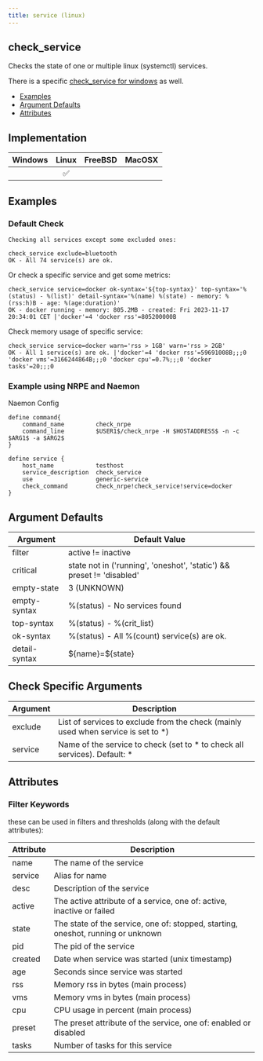 ```yaml
---
title: service (linux)
---
```


## check_service

Checks the state of one or multiple linux (systemctl) services.

There is a specific [check_service for windows](check_service_windows) as well.

- [Examples](#examples)
- [Argument Defaults](#argument-defaults)
- [Attributes](#attributes)

## Implementation

| Windows | Linux              | FreeBSD | MacOSX |
|:-------:|:------------------:|:-------:|:------:|
|         | :white_check_mark: |         |        |

## Examples

### Default Check

    Checking all services except some excluded ones:

    check_service exclude=bluetooth
    OK - All 74 service(s) are ok.

Or check a specific service and get some metrics:

    check_service service=docker ok-syntax='${top-syntax}' top-syntax='%(status) - %(list)' detail-syntax='%(name) %(state) - memory: %(rss:h)B - age: %(age:duration)'
    OK - docker running - memory: 805.2MB - created: Fri 2023-11-17 20:34:01 CET |'docker'=4 'docker rss'=805200000B

Check memory usage of specific service:

    check_service service=docker warn='rss > 1GB' warn='rss > 2GB'
    OK - All 1 service(s) are ok. |'docker'=4 'docker rss'=59691008B;;;0 'docker vms'=3166244864B;;;0 'docker cpu'=0.7%;;;0 'docker tasks'=20;;;0

### Example using NRPE and Naemon

Naemon Config

    define command{
        command_name         check_nrpe
        command_line         $USER1$/check_nrpe -H $HOSTADDRESS$ -n -c $ARG1$ -a $ARG2$
    }

    define service {
        host_name            testhost
        service_description  check_service
        use                  generic-service
        check_command        check_nrpe!check_service!service=docker
    }

## Argument Defaults

| Argument      | Default Value                                                         |
| ------------- | --------------------------------------------------------------------- |
| filter        | active != inactive                                                    |
| critical      | state not in ('running', 'oneshot', 'static') && preset != 'disabled' |
| empty-state   | 3 (UNKNOWN)                                                           |
| empty-syntax  | %(status) - No services found                                         |
| top-syntax    | %(status) - %(crit_list)                                              |
| ok-syntax     | %(status) - All %(count) service(s) are ok.                           |
| detail-syntax | \${name}=\${state}                                                    |

## Check Specific Arguments

| Argument | Description                                                                        |
| -------- | ---------------------------------------------------------------------------------- |
| exclude  | List of services to exclude from the check (mainly used when service is set to \*) |
| service  | Name of the service to check (set to \* to check all services). Default: \*        |

## Attributes

### Filter Keywords

these can be used in filters and thresholds (along with the default attributes):

| Attribute | Description                                                                      |
| --------- | -------------------------------------------------------------------------------- |
| name      | The name of the service                                                          |
| service   | Alias for name                                                                   |
| desc      | Description of the service                                                       |
| active    | The active attribute of a service, one of: active, inactive or failed            |
| state     | The state of the service, one of: stopped, starting, oneshot, running or unknown |
| pid       | The pid of the service                                                           |
| created   | Date when service was started (unix timestamp)                                   |
| age       | Seconds since service was started                                                |
| rss       | Memory rss in bytes (main process)                                               |
| vms       | Memory vms in bytes (main process)                                               |
| cpu       | CPU usage in percent (main process)                                              |
| preset    | The preset attribute of the service, one of: enabled or disabled                 |
| tasks     | Number of tasks for this service                                                 |
